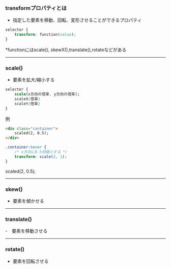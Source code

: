 <link href="https://masagt.github.io/html_css/css/styles/transform.css" 
rel="stylesheet"></link>

### transformプロパティとは

- 指定した要素を移動、回転、変形させることができるプロパティ

```css
selector {
    transform: function(value);
}
```
*functionにはscale(), skewX(),translate(),rotateなどがある

---

### scale()

- 要素を拡大/縮小する

```css
selecter {
    scale(x方向の倍率, y方向の倍率);
    scaleX(倍率)
    scaleY(倍率)
}
```


例
```html
<div class="container">
    scaled(2, 0.5);
</div>
```
```css
.container:hover {
    /* x方向に0.5倍縮小する */
    transform: scale(2, 1);
}
```
<div class="container1">
    scaled(2, 0.5);
</div>

---

### skew()

- 要素を傾かせる

---

### translate()

-　要素を移動させる

---

### rotate()

- 要素を回転させる
